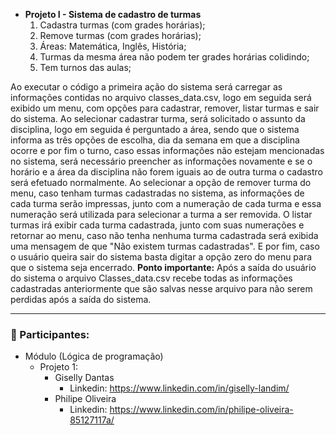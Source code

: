 - **Projeto I - Sistema de cadastro de turmas**
  1. Cadastra turmas (com grades horárias);
  2. Remove turmas (com grades horárias);
  3. Áreas: Matemática, Inglês, História; 
  4. Turmas da mesma área não podem ter grades horárias colidindo;
  5. Tem turnos das aulas; 

Ao executar o código a primeira ação do sistema será carregar as informações contidas no arquivo classes_data.csv, logo em seguida será exibido um menu, com opções para cadastrar, remover, listar turmas e sair do sistema. Ao selecionar cadastrar turma, será solicitado o assunto da disciplina, logo em seguida é perguntado a área, sendo que o sistema informa as três opções de escolha, dia da semana em que a disciplina ocorre e por fim o turno, caso essas informações não estejam mencionadas no sistema, será necessário preencher as informações novamente e se o horário e a área da disciplina não forem iguais ao de outra turma o cadastro será efetuado normalmente. Ao selecionar a opção de remover turma do menu, caso tenham turmas cadastradas no sistema, as informações de cada turma serão impressas, junto com a numeração de cada turma e essa numeração será utilizada para selecionar a turma a ser removida. O listar turmas irá exibir cada turma cadastrada, junto com suas numerações e retornar ao menu, caso não tenha nenhuma turma cadastrada será exibida uma mensagem de que "Não existem turmas cadastradas". E por fim, caso o usuário queira sair do sistema basta digitar a opção zero do menu para que o sistema seja encerrado. **Ponto importante:** Após a saída do usuário do sistema o arquivo Classes_data.csv recebe todas as informações cadastradas anteriormente que são salvas nesse arquivo para não serem perdidas após a saída do sistema. 

______

### :busts_in_silhouette: Participantes:

- Módulo (Lógica de programação)
  - Projeto 1: 
    - Giselly Dantas
      - Linkedin: https://www.linkedin.com/in/giselly-landim/
    - Philipe Oliveira
      - Linkedin: https://www.linkedin.com/in/philipe-oliveira-85127117a/